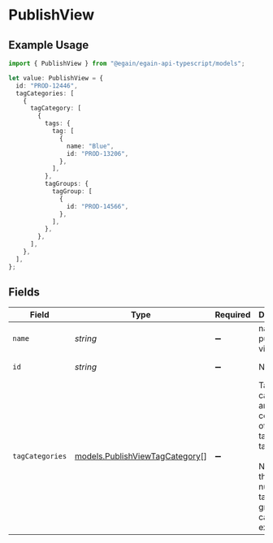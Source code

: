 # PublishView

## Example Usage

```typescript
import { PublishView } from "@egain/egain-api-typescript/models";

let value: PublishView = {
  id: "PROD-12446",
  tagCategories: [
    {
      tagCategory: [
        {
          tags: {
            tag: [
              {
                name: "Blue",
                id: "PROD-13206",
              },
            ],
          },
          tagGroups: {
            tagGroup: [
              {
                id: "PROD-14566",
              },
            ],
          },
        },
      ],
    },
  ],
};
```

## Fields

| Field                                                                                                                               | Type                                                                                                                                | Required                                                                                                                            | Description                                                                                                                         | Example                                                                                                                             |
| ----------------------------------------------------------------------------------------------------------------------------------- | ----------------------------------------------------------------------------------------------------------------------------------- | ----------------------------------------------------------------------------------------------------------------------------------- | ----------------------------------------------------------------------------------------------------------------------------------- | ----------------------------------------------------------------------------------------------------------------------------------- |
| `name`                                                                                                                              | *string*                                                                                                                            | :heavy_minus_sign:                                                                                                                  | name of the publish view                                                                                                            |                                                                                                                                     |
| `id`                                                                                                                                | *string*                                                                                                                            | :heavy_minus_sign:                                                                                                                  | N/A                                                                                                                                 | PROD-12446                                                                                                                          |
| `tagCategories`                                                                                                                     | [models.PublishViewTagCategory](../models/publishviewtagcategory.md)[]                                                              | :heavy_minus_sign:                                                                                                                  | Tag categories are comprised of both tags and tag groups.<br><br>Note that the total number of tag and tag groups cannot exceed 20. |                                                                                                                                     |